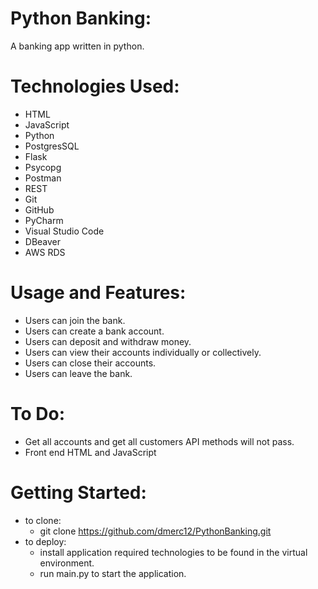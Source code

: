 # Python Banking:
A banking app written in python.

# Technologies Used:
- HTML
- JavaScript
- Python
- PostgresSQL
- Flask
- Psycopg
- Postman
- REST
- Git
- GitHub
- PyCharm
- Visual Studio Code
- DBeaver
- AWS RDS

# Usage and Features:
- Users can join the bank.
- Users can create a bank account.
- Users can deposit and withdraw money.
- Users can view their accounts individually or collectively.
- Users can close their accounts.
- Users can leave the bank.

# To Do:
- Get all accounts and get all customers API methods will not pass.  
- Front end HTML and JavaScript

# Getting Started:
- to clone: 
  - git clone https://github.com/dmerc12/PythonBanking.git
- to deploy:
  - install application required technologies to be found in the virtual environment.
  - run main.py to start the application.
